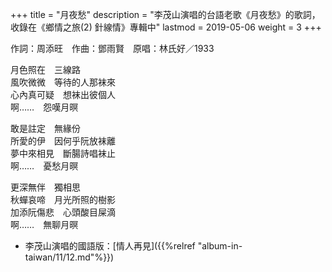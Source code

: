 +++
title = "月夜愁"
description = "李茂山演唱的台語老歌《月夜愁》的歌詞，收錄在《鄉情之旅(2) 針線情》專輯中"
lastmod = 2019-05-06
weight = 3
+++

作詞：周添旺　作曲：鄧雨賢　原唱：林氏好／1933

月色照在　三線路  
風吹微微　等待的人那袜來  
心內真可疑　想袜出彼個人  
啊……　怨嘆月暝  

敢是註定　無緣份  
所愛的伊　因何乎阮放袜離  
夢中來相見　斷腸詩唱袜止  
啊……　憂愁月暝  

更深無伴　獨相思  
秋蟬哀啼　月光所照的樹影  
加添阮傷悲　心頭酸目屎滴  
啊……　無聊月暝

* 李茂山演唱的國語版：[情人再見]({{%relref "album-in-taiwan/11/12.md"%}}) 


